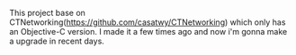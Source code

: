 This project base on CTNetworking(https://github.com/casatwy/CTNetworking) which only has an Objective-C version. I made it a few times ago and now i'm gonna make a upgrade in recent days.
